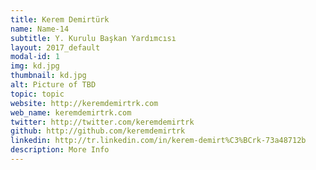 ```yaml
---
title: Kerem Demirtürk
name: Name-14
subtitle: Y. Kurulu Başkan Yardımcısı
layout: 2017_default
modal-id: 1
img: kd.jpg
thumbnail: kd.jpg
alt: Picture of TBD
topic: topic
website: http://keremdemirtrk.com
web_name: keremdemirtrk.com
twitter: http://twitter.com/keremdemirtrk
github: http://github.com/keremdemirtrk
linkedin: http://tr.linkedin.com/in/kerem-demirt%C3%BCrk-73a48712b
description: More Info
---
```

